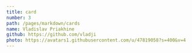```yaml
---
title: card
number: 3
path: /pages/markdown/cards
name: Vladislav Priakhine
github: https://github.com/vladji
photo: https://avatars1.githubusercontent.com/u/47819058?s=400&v=4
---
```

